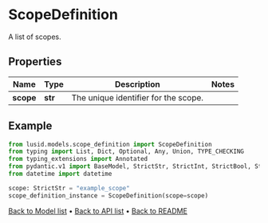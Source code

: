 # ScopeDefinition

A list of scopes.
## Properties
Name | Type | Description | Notes
------------ | ------------- | ------------- | -------------
**scope** | **str** | The unique identifier for the scope. | 
## Example

```python
from lusid.models.scope_definition import ScopeDefinition
from typing import List, Dict, Optional, Any, Union, TYPE_CHECKING
from typing_extensions import Annotated
from pydantic.v1 import BaseModel, StrictStr, StrictInt, StrictBool, StrictFloat, StrictBytes, Field, validator, ValidationError, conlist, constr
from datetime import datetime

scope: StrictStr = "example_scope"
scope_definition_instance = ScopeDefinition(scope=scope)

```

[Back to Model list](../README.md#documentation-for-models) &#8226; [Back to API list](../README.md#documentation-for-api-endpoints) &#8226; [Back to README](../README.md)

